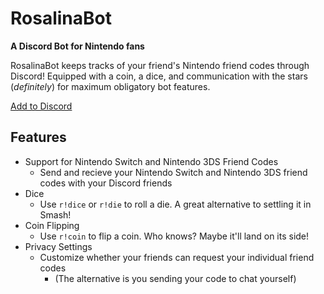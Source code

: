 # RosalinaBot
**A Discord Bot for Nintendo fans**

RosalinaBot keeps tracks of your friend's Nintendo friend codes through Discord! Equipped with a coin, a dice, and communication with the stars (*definitely*) for maximum obligatory bot features. 

[Add to Discord](https://discordapp.com/oauth2/authorize?client_id=322405544490958849&permissions=0&scope=bot)

## Features
* Support for Nintendo Switch and Nintendo 3DS Friend Codes
  * Send and recieve your Nintendo Switch and Nintendo 3DS friend codes with your Discord friends
* Dice
  * Use `r!dice` or `r!die` to roll a die. A great alternative to settling it in Smash!
* Coin Flipping
  * Use `r!coin` to flip a coin. Who knows? Maybe it'll land on its side!
* Privacy Settings
  * Customize whether your friends can request your individual friend codes
    * (The alternative is you sending your code to chat yourself)
